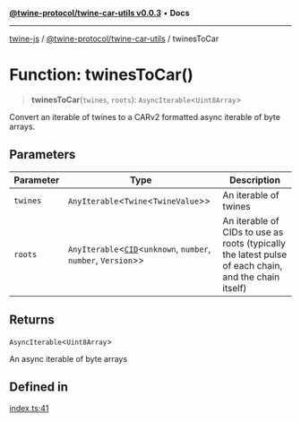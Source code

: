 [**@twine-protocol/twine-car-utils v0.0.3**](../index.md) • **Docs**

***

[twine-js](../../../index.md) / [@twine-protocol/twine-car-utils](../index.md) / twinesToCar

# Function: twinesToCar()

> **twinesToCar**(`twines`, `roots`): `AsyncIterable`\<`Uint8Array`\>

Convert an iterable of twines to a CARv2 formatted async iterable of byte arrays.

## Parameters

| Parameter | Type | Description |
| ------ | ------ | ------ |
| `twines` | `AnyIterable`\<`Twine`\<`TwineValue`\>\> | An iterable of twines |
| `roots` | `AnyIterable`\<[`CID`](../../twine-core/classes/CID.md)\<`unknown`, `number`, `number`, `Version`\>\> | An iterable of CIDs to use as roots (typically the latest pulse of each chain, and the chain itself) |

## Returns

`AsyncIterable`\<`Uint8Array`\>

An async iterable of byte arrays

## Defined in

[index.ts:41](https://github.com/twine-protocol/twine-js/blob/3800995f9c83f4f5711bcf3062ea754a1e4448ce/packages/twine-car-utils/src/index.ts#L41)
